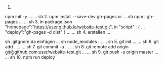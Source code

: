 1. 
npm init -y
... 
... 
sh
2. 
npm install --save-dev gh-pages
or 
...
sh
   npm i gh-pages 
...
... 
sh
3. 
in package.json 
"homepage":"https://user.github.io/website-test.git",
in 
"script" : {
    ...
    "deploy":"gh-pages -d dist"
} 
...
... 
sh
4. erstellen
...

sh
.gitgnore
da einfügen 
... 
sh
node_modules
...
... 
sh
5. 
git init 
...
... 
sh
6. 
git add .
...
... 
sh
7. 
git commit -a
...
... 
sh
8. 
git remote add origin git@github.com:user/website-test.git
...
... 
sh
9. 
git push -u origin master
...
... 
sh
10. 
npm run deploy